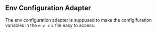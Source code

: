 ## Env Configuration Adapter
The env configuration adapter is suppused to make the configifuration variables in the `env.ini` file easy to access.
